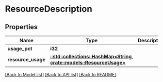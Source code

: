 # ResourceDescription

## Properties

Name | Type | Description | Notes
------------ | ------------- | ------------- | -------------
**usage_pct** | **i32** |  | [optional] 
**resource_usage** | [**::std::collections::HashMap<String, crate::models::ResourceUsage>**](ResourceUsage.md) |  | [optional] 

[[Back to Model list]](../README.md#documentation-for-models) [[Back to API list]](../README.md#documentation-for-api-endpoints) [[Back to README]](../README.md)


